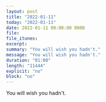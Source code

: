 ```yaml
---
layout: post
title: "2022-01-11"
today: "2022-01-11"
date: 2022-01-11 00:00:00 0000
file:
file_itunes:
excerpt:
summary: "You will wish you hadn't."
message: "You will wish you hadn't."
duration: "01:00"
length: "11444"
explicit: "no"
block: "no"
---
```

You will wish you hadn't.

